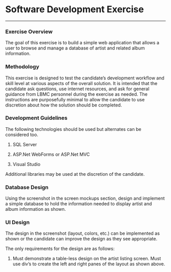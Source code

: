 # Software Development Exercise
---

### Exercise Overview
The goal of this exercise is to build a simple web application that allows a user to browse and manage a database of artist and related album information.

### Methodology
This exercise is designed to test the candidate’s development workflow and skill level at various aspects of the overall solution. It is intended that the candidate ask questions, use internet resources, and ask for general guidance from LBMC personnel during the exercise as needed. The instructions are purposefully minimal to allow the candidate to use discretion about how the solution should be completed.

### Development Guidelines
The following technologies should be used but alternates can be considered too. 

  1. SQL Server

  2. ASP.Net WebForms or ASP.Net MVC

  3. Visual Studio

Additional libraries may be used at the discretion of the candidate.

### Database Design
Using the screenshot in the screen mockups section, design and implement a simple database to hold the information needed to display artist and album information as shown.

### UI Design
The design in the screenshot (layout, colors, etc.) can be implemented as shown or the candidate can improve the design as they see appropriate. 

The only requirements for the design are as follows:

  1. Must demonstrate a table-less design on the artist listing screen. Must use div’s to create the left and right panes of the layout as shown above.